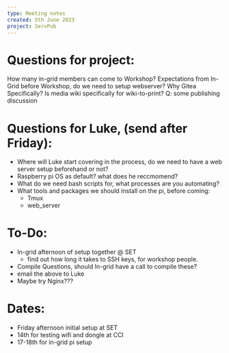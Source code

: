 ```yaml
---
type: Meeting notes
created: 5th June 2023 
project: ServPub
---
```


# Questions for project:
How many in-grid members can come to Workshop?
Expectations from In-Grid before Workshop, do we need to setup webserver?
Why Gitea Specifically?
Is media wiki specifically for wiki-to-print?
Q: some publishing discussion

# Questions for Luke, (send after Friday):
- Where will Luke start covering in the process, do we need to have a web server setup beforehand or not?
- Raspberry pi OS as default? what does he reccmomend?
- What do we need bash scripts for, what processes are you automating?
- What tools and packages we should install on the pi, before coming:
	- Tmux
	- web_server

# To-Do:
- In-grid afternoon of setup together @ SET
	- find out how long it takes to SSH keys, for workshop people.
- Compile Questions, should In-grid have a call to compile these?
- email the above to Luke
- Maybe try Nginx???

# Dates:
- Friday afternoon initial setup at SET 
- 14th for testing wifi and dongle at CCI 
- 17-18th for in-grid pi setup 

